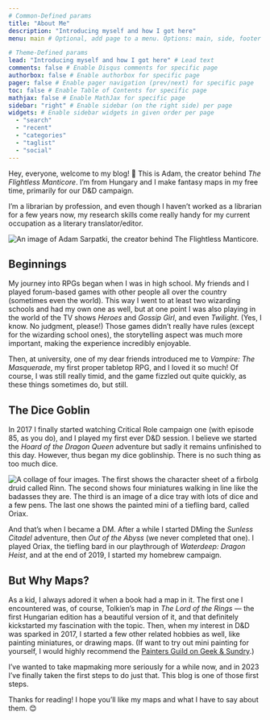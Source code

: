 ```yaml
---
# Common-Defined params
title: "About Me"
description: "Introducing myself and how I got here"
menu: main # Optional, add page to a menu. Options: main, side, footer

# Theme-Defined params
lead: "Introducing myself and how I got here" # Lead text
comments: false # Enable Disqus comments for specific page
authorbox: false # Enable authorbox for specific page
pager: false # Enable pager navigation (prev/next) for specific page
toc: false # Enable Table of Contents for specific page
mathjax: false # Enable MathJax for specific page
sidebar: "right" # Enable sidebar (on the right side) per page
widgets: # Enable sidebar widgets in given order per page
  - "search"
  - "recent"
  - "categories"
  - "taglist"
  - "social"
---
```


Hey, everyone, welcome to my blog! 👋 This is Adam, the creator behind *The Flightless Manticore*. I’m from Hungary and I make fantasy maps in my free time, primarily for our D&D campaign.

I’m a librarian by profession, and even though I haven’t worked as a librarian for a few years now, my research skills come really handy for my current occupation as a literary translator/editor.

![An image of Adam Sarpatki, the creator behind The Flightless Manticore.](/img/adam_sarpatki_avatar.jpg)

## Beginnings

My journey into RPGs began when I was in high school. My friends and I played forum-based games with other people all over the country (sometimes even the world). This way I went to at least two wizarding schools and had my own one as well, but at one point I was also playing in the world of the TV shows *Heroes* and *Gossip Girl*, and even *Twilight*. (Yes, I know. No judgment, please!) Those games didn’t really have rules (except for the wizarding school ones), the storytelling aspect was much more important, making the experience incredibly enjoyable.

Then, at university, one of my dear friends introduced me to *Vampire: The Masquerade*, my first proper tabletop RPG, and I loved it so much! Of course, I was still really timid, and the game fizzled out quite quickly, as these things sometimes do, but still.

## The Dice Goblin

In 2017 I finally started watching Critical Role campaign one (with episode 85, as you do), and I played my first ever D&D session. I believe we started the *Hoard of the Dragon Queen* adventure but sadly it remains unfinished to this day. However, thus began my dice goblinship. There is no such thing as too much dice.

![A collage of four images. The first shows the character sheet of a firbolg druid called Rinn. The second shows four miniatures walking in line like the badasses they are. The third is an image of a dice tray with lots of dice and a few pens. The last one shows the painted mini of a tiefling bard, called Oriax.](/img/about_collage.jpg)

And that’s when I became a DM. After a while I started DMing the *Sunless Citadel* adventure, then *Out of the Abyss* (we never completed that one). I played Oriax, the tiefling bard in our playthrough of *Waterdeep: Dragon Heist*, and at the end of 2019, I started my homebrew campaign.

## But Why Maps?

As a kid, I always adored it when a book had a map in it. The first one I encountered was, of course, Tolkien’s map in *The Lord of the Rings* — the first Hungarian edition has a beautiful version of it, and that definitely kickstarted my fascination with the topic. Then, when my interest in D&D was sparked in 2017, I started a few other related hobbies as well, like painting miniatures, or drawing maps. (If want to try out mini painting for yourself, I would highly recommend the [Painters Guild on Geek & Sundry](https://youtu.be/PRz8DbbD04I).)

I’ve wanted to take mapmaking more seriously for a while now, and in 2023 I’ve finally taken the first steps to do just that. This blog is one of those first steps.

Thanks for reading! I hope you’ll like my maps and what I have to say about them. 😊